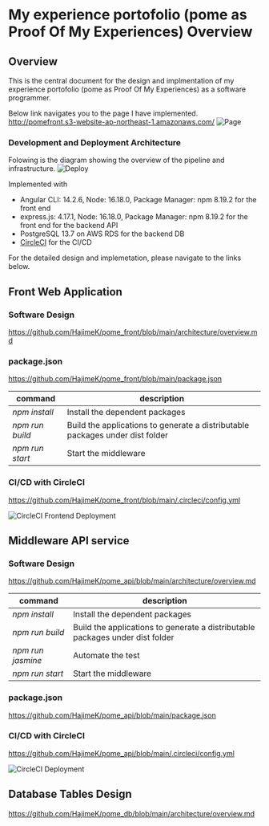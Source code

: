 # My experience portofolio (pome as Proof Of My Experiences) Overview

## Overview

This is the central document for the design and implmentation of my experience portofolio (pome as Proof Of My Experiences) as a software programmer.

Below link navigates you to the page I have implemented.
http://pomefront.s3-website-ap-northeast-1.amazonaws.com/
![Page](./img/PomeFront.png)

### Development and Deployment Architecture

Folowing is the diagram showing the overview of the pipeline and infrastructure.
![Deploy](./img/deploy.png)

Implemented with
- Angular CLI: 14.2.6, Node: 16.18.0, Package Manager: npm 8.19.2 for the front end
- express.js: 4.17.1,  Node: 16.18.0, Package Manager: npm 8.19.2 for the front end for the backend API
- PostgreSQL 13.7 on AWS RDS for the backend DB
- [CircleCI](https://circleci.com/) for the CI/CD

For the detailed design and implemetation, please navigate to the links below.

## Front Web Application

### Software Design

https://github.com/HajimeK/pome_front/blob/main/architecture/overview.md


### package.json

https://github.com/HajimeK/pome_front/blob/main/package.json

|command|description|
|-|-|
|*npm install*| Install the dependent packages |
|*npm run build*| Build the applications to generate a distributable packages under dist folder|
|*npm run start*| Start the middleware |
### CI/CD with CircleCI

https://github.com/HajimeK/pome_front/blob/main/.circleci/config.yml

![CircleCI Frontend Deployment](./img/circleci_pome_front.png)
## Middleware API service

### Software Design

https://github.com/HajimeK/pome_api/blob/main/architecture/overview.md

|command|description|
|-|-|
|*npm install*| Install the dependent packages |
|*npm run build*| Build the applications to generate a distributable packages under dist folder|
|*npm run jasmine*| Automate the test |
|*npm run start*| Start the middleware |

### package.json

https://github.com/HajimeK/pome_api/blob/main/package.json

### CI/CD with CircleCI

https://github.com/HajimeK/pome_api/blob/main/.circleci/config.yml

![CircleCI Deployment](./img/circleci_pome_api.png)
## Database Tables Design

https://github.com/HajimeK/pome_db/blob/main/architecture/overview.md
